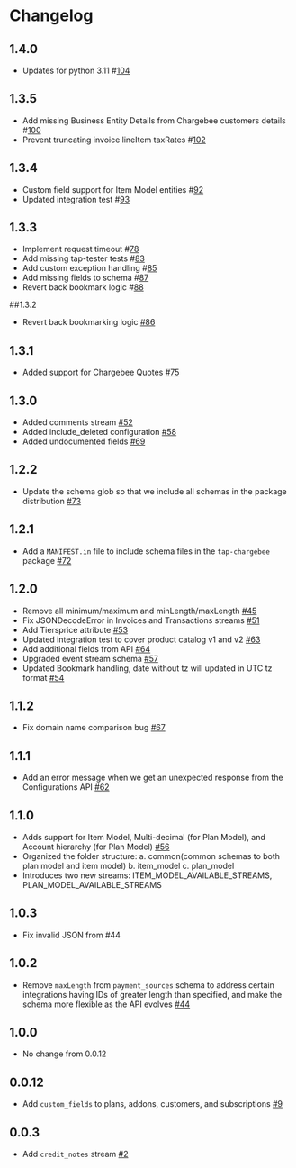 # Changelog

## 1.4.0
  * Updates for python 3.11 #[104](https://github.com/singer-io/tap-chargebee/pull/104)

## 1.3.5
  * Add missing Business Entity Details from Chargebee customers details #[100](https://github.com/singer-io/tap-chargebee/pull/100)
  * Prevent truncating invoice lineItem taxRates #[102](https://github.com/singer-io/tap-chargebee/pull/102)

## 1.3.4
  * Custom field support for Item Model entities #[92](https://github.com/singer-io/tap-chargebee/pull/92)
  * Updated integration test #[93](https://github.com/singer-io/tap-chargebee/pull/93)

## 1.3.3
  * Implement request timeout #[78](https://github.com/singer-io/tap-chargebee/pull/78)
  * Add missing tap-tester tests #[83](https://github.com/singer-io/tap-chargebee/pull/83)
  * Add custom exception handling #[85](https://github.com/singer-io/tap-chargebee/pull/85)
  * Add missing fields to schema #[87](https://github.com/singer-io/tap-chargebee/pull/87)
  * Revert back bookmark logic #[88](https://github.com/singer-io/tap-chargebee/pull/88)

##1.3.2
  * Revert back bookmarking logic [#86](https://github.com/singer-io/tap-chargebee/pull/86)

## 1.3.1
  * Added support for Chargebee Quotes [#75](https://github.com/singer-io/tap-chargebee/pull/75)

## 1.3.0
  * Added comments stream [#52](https://github.com/singer-io/tap-chargebee/pull/52)
  * Added include_deleted configuration [#58](https://github.com/singer-io/tap-chargebee/pull/58)
  * Added undocumented fields [#69](https://github.com/singer-io/tap-chargebee/pull/69)

## 1.2.2
  * Update the schema glob so that we include all schemas in the package distribution [#73](https://github.com/singer-io/tap-chargebee/pull/73)

## 1.2.1
  * Add a `MANIFEST.in` file to include schema files in the `tap-chargebee` package [#72](https://github.com/singer-io/tap-chargebee/pull/72)

## 1.2.0

  * Remove all minimum/maximum and minLength/maxLength [#45][#45]
  * Fix JSONDecodeError in Invoices and Transactions streams [#51][#51]
  * Add Tiersprice attribute [#53][#53]
  * Updated integration test to cover product catalog v1 and v2 [#63][#63]
  * Add additional fields from API [#64][#64]
  * Upgraded event stream schema [#57][#57]
  * Updated Bookmark handling, date without tz will updated in UTC tz format [#54][#54]

[#45]: https://github.com/singer-io/tap-chargebee/pull/45
[#51]: https://github.com/singer-io/tap-chargebee/pull/51
[#53]: https://github.com/singer-io/tap-chargebee/pull/53
[#63]: https://github.com/singer-io/tap-chargebee/pull/63
[#64]: https://github.com/singer-io/tap-chargebee/pull/64
[#57]: https://github.com/singer-io/tap-chargebee/pull/57
[#54]: https://github.com/singer-io/tap-chargebee/pull/54

## 1.1.2
  * Fix domain name comparison bug [#67](https://github.com/singer-io/tap-chargebee/pull/67)

## 1.1.1
  * Add an error message when we get an unexpected response from the Configurations API [#62](https://github.com/singer-io/tap-chargebee/pull/62)

## 1.1.0
  *  Adds support for Item Model, Multi-decimal (for Plan Model), and Account hierarchy (for Plan Model) [#56](https://github.com/singer-io/tap-chargebee/pull/56)
  * Organized the folder structure:
      a. common(common schemas to both plan model and item model)
      b. item_model
      c. plan_model
  * Introduces two new streams: ITEM_MODEL_AVAILABLE_STREAMS, PLAN_MODEL_AVAILABLE_STREAMS

## 1.0.3
  * Fix invalid JSON from #44

## 1.0.2
  * Remove `maxLength` from `payment_sources` schema to address certain integrations having IDs of greater length than specified, and make the schema more flexible as the API evolves [#44](https://github.com/singer-io/tap-chargebee/pull/44)

## 1.0.0
  * No change from 0.0.12

## 0.0.12
  * Add `custom_fields` to plans, addons, customers, and subscriptions [#9](https://github.com/singer-io/tap-chargebee/pull/9)

## 0.0.3
  * Add `credit_notes` stream [#2](https://github.com/singer-io/tap-chargebee/pull/2)
